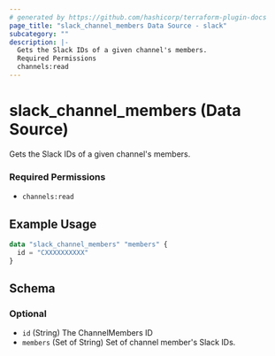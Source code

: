 ```yaml
---
# generated by https://github.com/hashicorp/terraform-plugin-docs
page_title: "slack_channel_members Data Source - slack"
subcategory: ""
description: |-
  Gets the Slack IDs of a given channel's members.
  Required Permissions
  channels:read
---
```


# slack_channel_members (Data Source)

Gets the Slack IDs of a given channel's members.
### Required Permissions
- `channels:read`

## Example Usage

```terraform
data "slack_channel_members" "members" {
  id = "CXXXXXXXXXX"
}
```

<!-- schema generated by tfplugindocs -->
## Schema

### Optional

- `id` (String) The ChannelMembers ID
- `members` (Set of String) Set of channel member's Slack IDs.
